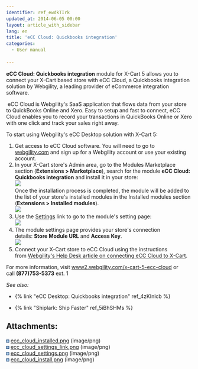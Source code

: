 ```yaml
---
identifier: ref_ewdkTIrk
updated_at: 2014-06-05 00:00
layout: article_with_sidebar
lang: en
title: 'eCC Cloud: Quickbooks integration'
categories:
  - User manual

---
```



**eCC Cloud: Quickbooks integration** module for X-Cart 5 allows you to connect your X-Cart based store with eCC Cloud, a Quickbooks integration solution by Webgility, a leading provider of eCommerce integration software. 

 eCC Cloud is Webgility's SaaS application that flows data from your store to QuickBooks Online and Xero. Easy to setup and fast to connect, eCC Cloud enables you to record your transactions in QuickBooks Online or Xero with one click and track your sales right away.

To start using Webgility's eCC Desktop solution with X-Cart 5:

1.  Get access to eCC Cloud software. You will need to go to [webgility.com](http://www.webgility.com/?utm_source=X-http://www.webgility.com/?utm_source=X-Cart%205%20Help%20Desk&utm_medium=eCC%20Cloud%20Help%20Article&utm_campaign=Partnership%3A%20X-Cart) and sign up for a Webgility account or use your existing account. 
2.  In your X-Cart store's Admin area, go to the Modules Marketplace section (**Extensions > Marketplace**), search for the module **eCC Cloud: Quickbooks integration** and install it in your store:  
    ![]({{site.baseurl}}/attachments/7505378/7602653.png?effects=drop-shadow)  
    Once the installation process is completed, the module will be added to the list of your store's installed modules in the Installed modules section (**Extensions > Installed modules**).  
    ![]({{site.baseurl}}/attachments/7505378/7602647.png?effects=drop-shadow)
3.  Use the <u>Settings</u> link to go to the module's setting page:  
    ![]({{site.baseurl}}/attachments/7505378/7602648.png?effects=drop-shadow)
4.  The module settings page provides your store's connection details: **Store Module URL** and **Access Key**.  
    ![]({{site.baseurl}}/attachments/7505378/7602651.png?effects=drop-shadow)
5.  Connect your X-Cart store to eCC Cloud using the instructions from [Webgility's Help Desk article on connecting eCC Cloud to X-Cart](https://help.webgility.com/hc/en-us/articles/200363613-Connect-eCC-Cloud-to-X-Cart-?utm_source=X-Cart%205%20Help%20Desk&utm_medium=eCC%20Cloud%20Help%20Article&utm_campaign=Partnership%3A%20X-Cart).

For more information, visit [www2.webgility.com/x-cart-5-ecc-cloud](http://www.x-cart.com/www2.webgility.com/x-cart-5-ecc-cloud) or call **(877)753-5373** ext. 1

_See also:_

*   {% link "eCC Desktop: Quickbooks integration" ref_4zKInlcb %}  

*   {% link "Shiplark: Ship Faster" ref_5iBhSHMs %}  

## Attachments:

![](images/icons/bullet_blue.gif) [ecc_cloud_installed.png]({{site.baseurl}}/attachments/7505378/7602647.png) (image/png)  
![](images/icons/bullet_blue.gif) [ecc_cloud_settings_link.png]({{site.baseurl}}/attachments/7505378/7602648.png) (image/png)  
![](images/icons/bullet_blue.gif) [ecc_cloud_settings.png]({{site.baseurl}}/attachments/7505378/7602651.png) (image/png)  
![](images/icons/bullet_blue.gif) [ecc_cloud_install.png]({{site.baseurl}}/attachments/7505378/7602653.png) (image/png)